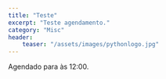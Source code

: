 ```yaml
---
title: "Teste"
excerpt: "Teste agendamento."
category: "Misc"
header:
    teaser: "/assets/images/pythonlogo.jpg"
---
```


Agendado para às 12:00.
